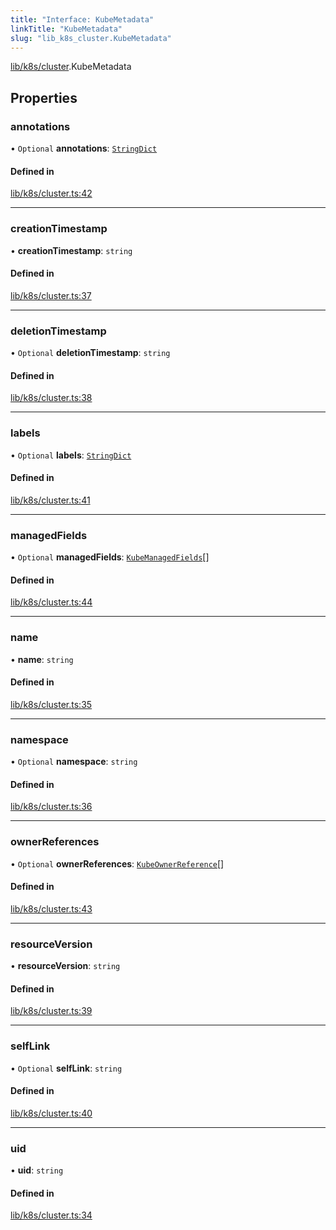 ```yaml
---
title: "Interface: KubeMetadata"
linkTitle: "KubeMetadata"
slug: "lib_k8s_cluster.KubeMetadata"
---
```


[lib/k8s/cluster](../modules/lib_k8s_cluster.md).KubeMetadata

## Properties

### annotations

• `Optional` **annotations**: [`StringDict`](lib_k8s_cluster.StringDict.md)

#### Defined in

[lib/k8s/cluster.ts:42](https://github.com/kinvolk/headlamp/blob/16fcc2a7/frontend/src/lib/k8s/cluster.ts#L42)

___

### creationTimestamp

• **creationTimestamp**: `string`

#### Defined in

[lib/k8s/cluster.ts:37](https://github.com/kinvolk/headlamp/blob/16fcc2a7/frontend/src/lib/k8s/cluster.ts#L37)

___

### deletionTimestamp

• `Optional` **deletionTimestamp**: `string`

#### Defined in

[lib/k8s/cluster.ts:38](https://github.com/kinvolk/headlamp/blob/16fcc2a7/frontend/src/lib/k8s/cluster.ts#L38)

___

### labels

• `Optional` **labels**: [`StringDict`](lib_k8s_cluster.StringDict.md)

#### Defined in

[lib/k8s/cluster.ts:41](https://github.com/kinvolk/headlamp/blob/16fcc2a7/frontend/src/lib/k8s/cluster.ts#L41)

___

### managedFields

• `Optional` **managedFields**: [`KubeManagedFields`](lib_k8s_cluster.KubeManagedFields.md)[]

#### Defined in

[lib/k8s/cluster.ts:44](https://github.com/kinvolk/headlamp/blob/16fcc2a7/frontend/src/lib/k8s/cluster.ts#L44)

___

### name

• **name**: `string`

#### Defined in

[lib/k8s/cluster.ts:35](https://github.com/kinvolk/headlamp/blob/16fcc2a7/frontend/src/lib/k8s/cluster.ts#L35)

___

### namespace

• `Optional` **namespace**: `string`

#### Defined in

[lib/k8s/cluster.ts:36](https://github.com/kinvolk/headlamp/blob/16fcc2a7/frontend/src/lib/k8s/cluster.ts#L36)

___

### ownerReferences

• `Optional` **ownerReferences**: [`KubeOwnerReference`](lib_k8s_cluster.KubeOwnerReference.md)[]

#### Defined in

[lib/k8s/cluster.ts:43](https://github.com/kinvolk/headlamp/blob/16fcc2a7/frontend/src/lib/k8s/cluster.ts#L43)

___

### resourceVersion

• **resourceVersion**: `string`

#### Defined in

[lib/k8s/cluster.ts:39](https://github.com/kinvolk/headlamp/blob/16fcc2a7/frontend/src/lib/k8s/cluster.ts#L39)

___

### selfLink

• `Optional` **selfLink**: `string`

#### Defined in

[lib/k8s/cluster.ts:40](https://github.com/kinvolk/headlamp/blob/16fcc2a7/frontend/src/lib/k8s/cluster.ts#L40)

___

### uid

• **uid**: `string`

#### Defined in

[lib/k8s/cluster.ts:34](https://github.com/kinvolk/headlamp/blob/16fcc2a7/frontend/src/lib/k8s/cluster.ts#L34)
